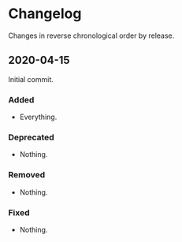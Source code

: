 # Changelog

Changes in reverse chronological order by release.


## 2020-04-15

Initial commit.

### Added

- Everything.

### Deprecated

- Nothing.

### Removed

- Nothing.

### Fixed

- Nothing.
